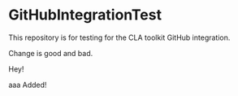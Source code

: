 # GitHubIntegrationTest
This repository is for testing for the CLA toolkit GitHub integration.

Change is good and bad.

Hey!

aaa
Added!

